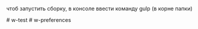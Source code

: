 <p> чтоб запустить сборку, в консоле ввести команду gulp (в корне папки) </p>
# w-test
# w-preferences
